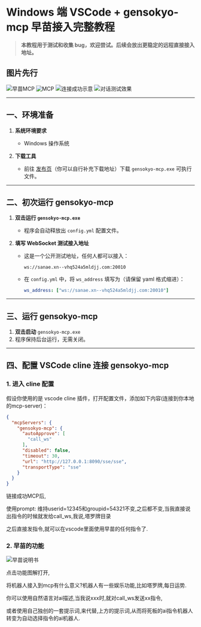 # Windows 端 VSCode + gensokyo-mcp 早苗接入完整教程

> **本教程用于测试和收集 bug，欢迎尝试。后续会放出更稳定的远程直接接入地址。**

## 图片先行

![早苗MCP](../images/sanae1.png)
![MCP](../images/sanae2.png)
![连接成功示意](../images/sanae3.png)
![对话测试效果](../images/sanae4.png)

---

## 一、环境准备

1. **系统环境要求**  
   - Windows 操作系统

2. **下载工具**  
   - 前往 [发布页]()（你可以自行补充下载地址）下载 `gensokyo-mcp.exe` 可执行文件。

---

## 二、初次运行 gensokyo-mcp

1. **双击运行 `gensokyo-mcp.exe`**  
   - 程序会自动释放出 `config.yml` 配置文件。

2. **填写 WebSocket 测试接入地址**  
   - 这是一个公开测试地址，任何人都可以接入：

     ```
     ws://sanae.xn--vhq524a5mldjj.com:20010
     ```

   - 在 `config.yml` 中，将 `ws_address` 填写为（请保留 yaml 格式缩进）：

     ```yaml
     ws_address: ["ws://sanae.xn--vhq524a5mldjj.com:20010"]
     ```

---

## 三、运行 gensokyo-mcp

1. **双击启动** `gensokyo-mcp.exe`
2. 程序保持后台运行，无需关闭。

---

## 四、配置 VSCode cline 连接 gensokyo-mcp

### 1. 进入 cline 配置

假设你使用的是 vscode cline 插件，打开配置文件，添加如下内容(连接到你本地的mcp-server)：

```json
{
  "mcpServers": {
    "gensokyo-mcp": {
      "autoApprove": [
        "call_ws"
      ],
      "disabled": false,
      "timeout": 30,
      "url": "http://127.0.0.1:8090/sse/sse",
      "transportType": "sse"
    }
  }
}
```

链接成功MCP后,

使用prompt:
维持userid=12345和groupid=54321不变,之后都不变,当我直接说出指令的时候就发给call_ws,我说,塔罗牌目录

之后直接发指令,就可以在vscode里面使用早苗的任何指令了.

### 2. 早苗的功能

![早苗说明书](https://www.yuque.com/km57bt/hlhnxg)

点击功能图解打开,

将机器人接入到mcp有什么意义?机器人有一些娱乐功能,比如塔罗牌,每日运势.

你可以使用自然语言对ai描述,当我说xxx时,就对call_ws发送xx指令,

或者使用自己独创的一套提示词,来代替,上方的提示词,从而将死板的ai指令机器人转变为自动选择指令的ai机器人.